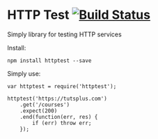 HTTP Test [![Build Status](https://travis-ci.org/andreychizh/node-httptest.png?branch=master)](https://travis-ci.org/andreychizh/node-httptest)
=============
Simply library for testing HTTP services

Install:

    npm install httptest --save

Simply use:

    var httptest = require('httptest');

    httptest('https://tutsplus.com')
        .get('/courses')
        .expect(200)
        .end(function(err, res) {
            if (err) throw err;
        });

